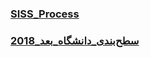 ### [SISS_Process](Countries/Sweden/SISS_Process.md)
### [سطح‌بندی_دانشگاه‌_بعد_2018](Countries/Sweden/سطح‌بندی_دانشگاه‌_بعد_2018.md)